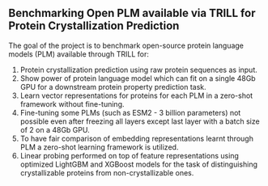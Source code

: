 ## Benchmarking Open PLM available via TRILL for Protein Crystallization Prediction

The goal of the project is to benchmark open-source protein language models (PLM) available through TRILL for:
1. Protein crystallization prediction using raw protein sequences as input.
2. Show power of protein language model which can fit on a single 48Gb GPU for a downstream protein property prediction task.
3. Learn vector representations for proteins for each PLM in a zero-shot framework without fine-tuning.
4. Fine-tuning some PLMs (such as ESM2 - 3 billion parameters) not possible even after freezing all layers except last layer with a batch size of 2 on a 48Gb GPU.
5. To have fair comparison of embedding representations learnt through PLM a zero-shot learning framework is utilized.
6. Linear probing performed on top of feature representations using optimized LightGBM and XGBoost models for the task of distinguishing crystallizable proteins from non-crystallizable ones.

 
